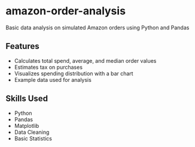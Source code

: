 # amazon-order-analysis
Basic data analysis on simulated Amazon orders using Python and Pandas

## Features
- Calculates total spend, average, and median order values
- Estimates tax on purchases
- Visualizes spending distribution with a bar chart
- Example data used for analysis

## Skills Used
- Python
- Pandas
- Matplotlib
- Data Cleaning
- Basic Statistics
